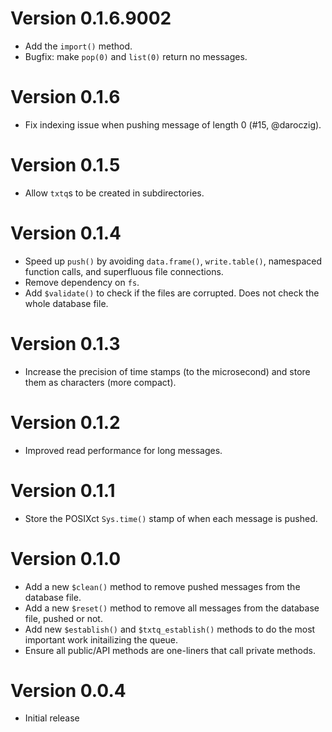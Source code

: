# Version 0.1.6.9002

- Add the `import()` method.
- Bugfix: make `pop(0)` and `list(0)` return no messages.

# Version 0.1.6

- Fix indexing issue when pushing message of length 0 (#15, @daroczig).

# Version 0.1.5

- Allow `txtq`s to be created in subdirectories.

# Version 0.1.4

- Speed up `push()` by avoiding `data.frame()`, `write.table()`, namespaced function calls, and superfluous file connections.
- Remove dependency on `fs`.
- Add `$validate()` to check if the files are corrupted. Does not check the whole database file.

# Version 0.1.3

- Increase the precision of time stamps (to the microsecond) and store them as characters (more compact).

# Version 0.1.2

- Improved read performance for long messages.

# Version 0.1.1

- Store the POSIXct `Sys.time()` stamp of when each message is pushed.

# Version 0.1.0

- Add a new `$clean()` method to remove pushed messages from the database file.
- Add a new `$reset()` method to remove all messages from the database file, pushed or not.
- Add new `$establish()` and `$txtq_establish()` methods to do the most important work initailizing the queue.
- Ensure all public/API methods are one-liners that call private methods.

# Version 0.0.4

- Initial release

